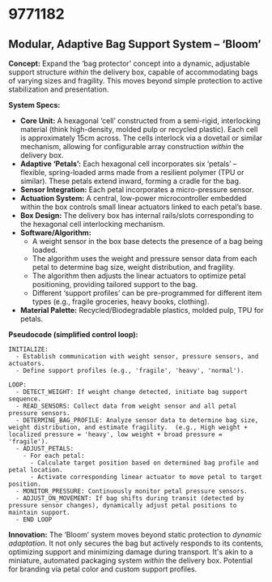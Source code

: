 # 9771182

## Modular, Adaptive Bag Support System – ‘Bloom’

**Concept:** Expand the ‘bag protector’ concept into a dynamic, adjustable support structure *within* the delivery box, capable of accommodating bags of varying sizes and fragility. This moves beyond simple protection to active stabilization and presentation.

**System Specs:**

*   **Core Unit:** A hexagonal ‘cell’ constructed from a semi-rigid, interlocking material (think high-density, molded pulp or recycled plastic). Each cell is approximately 15cm across. The cells interlock via a dovetail or similar mechanism, allowing for configurable array construction *within* the delivery box.
*   **Adaptive ‘Petals’:** Each hexagonal cell incorporates six ‘petals’ – flexible, spring-loaded arms made from a resilient polymer (TPU or similar). These petals extend inward, forming a cradle for the bag.
*   **Sensor Integration:** Each petal incorporates a micro-pressure sensor.
*   **Actuation System:** A central, low-power microcontroller embedded within the box controls small linear actuators linked to each petal’s base.
*   **Box Design:** The delivery box has internal rails/slots corresponding to the hexagonal cell interlocking mechanism.
*   **Software/Algorithm:**
    *   A weight sensor in the box base detects the presence of a bag being loaded.
    *   The algorithm uses the weight and pressure sensor data from each petal to determine bag size, weight distribution, and fragility.
    *   The algorithm then adjusts the linear actuators to optimize petal positioning, providing tailored support to the bag.
    *   Different ‘support profiles’ can be pre-programmed for different item types (e.g., fragile groceries, heavy books, clothing).
*   **Material Palette:** Recycled/Biodegradable plastics, molded pulp, TPU for petals.

**Pseudocode (simplified control loop):**

```
INITIALIZE:
  - Establish communication with weight sensor, pressure sensors, and actuators.
  - Define support profiles (e.g., 'fragile', 'heavy', 'normal').

LOOP:
  - DETECT_WEIGHT: If weight change detected, initiate bag support sequence.
  - READ_SENSORS: Collect data from weight sensor and all petal pressure sensors.
  - DETERMINE_BAG_PROFILE: Analyze sensor data to determine bag size, weight distribution, and estimate fragility.  (e.g., High weight + localized pressure = 'heavy', low weight + broad pressure = 'fragile').
  - ADJUST_PETALS:
    - For each petal:
      - Calculate target position based on determined bag profile and petal location.
      - Activate corresponding linear actuator to move petal to target position.
  - MONITOR_PRESSURE: Continuously monitor petal pressure sensors.
  - ADJUST_ON_MOVEMENT: If bag shifts during transit (detected by pressure sensor changes), dynamically adjust petal positions to maintain support.
  - END LOOP
```

**Innovation:** The ‘Bloom’ system moves beyond static protection to *dynamic adaptation*.  It not only secures the bag but actively responds to its contents, optimizing support and minimizing damage during transport. It's akin to a miniature, automated packaging system *within* the delivery box. Potential for branding via petal color and custom support profiles.
